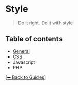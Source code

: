 # Style
> Do it right. Do it with style

## Table of contents
- [General](https://github.com/hugobessaa/guides/tree/master/style/general)
- [CSS](https://github.com/hugobessaa/guides/tree/master/style/CSS)
- Javascript
- PHP

[[⬅︎ Back to Guides]](https://github.com/hugobessaa/guides)
